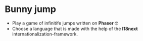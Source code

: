 # Bunny jump

- Play a game of infinitife jumps written on **Phaser** 🤓
- Choose a language that is made with the help of the **I18next** internationalization-framework.
